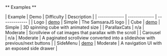 ** Examples **

| Example  | Demo | Difficulty | Description |
| ------------- | ------------- | ------------- |
| Logo  | [demo](goo.gl/p4HQiv) | Simple  | The SamsaraJS logo  |
| Cube  | [demo](https://goo.gl/Qz3wcw) | Simple  | 3D spinning cube with animated size |
| ParallaxCats  | n/a | Moderate  | Scrollview of cat images that parallax with the scroll |
| Carousel  | n/a | Moderate  | A paginated scrollview converted into a slideshow with previous/next buttons |
| SideMenu  | [demo](goo.gl/nhRGeg) | Moderate  | A navigation UI with an exposed side drawer |